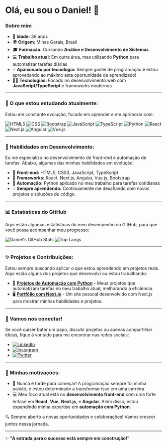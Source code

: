# Olá, eu sou o Daniel! 👋

### Sobre mim
- 🎂 **Idade:** 36 anos
- 🌍 **Origem:** Minas Gerais, Brasil
- 🎓 **Formação:** Cursando **Análise e Desenvolvimento de Sistemas**
- 💻 **Trabalho atual:** Em outra área, mas utilizando **Python** para automatizar tarefas diárias
- 💡 **Apaixonado por tecnologia:** Sempre gostei de programação e estou aproveitando ao máximo esta oportunidade de aprendizado!
- 🧑‍💻 **Tecnologias:** Focado no desenvolvimento web com **JavaScript/TypeScript** e frameworks modernos

---

### 🌱 O que estou estudando atualmente:
Estou em constante evolução, focado em aprender e me aprimorar com:

![HTML5](https://img.shields.io/badge/-HTML5-E34F26?style=flat-square&logo=html5&logoColor=white)
![CSS](https://img.shields.io/badge/-CSS3-1572B6?style=flat-square&logo=css3)
![Bootstrap](https://img.shields.io/badge/-Bootstrap-7952B3?style=flat-square&logo=bootstrap&logoColor=white)
![JavaScript](https://img.shields.io/badge/-JavaScript-F7DF1E?style=flat-square&logo=javascript&logoColor=black)
![TypeScript](https://img.shields.io/badge/-TypeScript-3178C6?style=flat-square&logo=typescript&logoColor=white)
![Python](https://img.shields.io/badge/-Python-3776AB?style=flat-square&logo=python&logoColor=white)
![React](https://img.shields.io/badge/-React-61DAFB?style=flat-square&logo=react&logoColor=black)
![Next.js](https://img.shields.io/badge/-Next.js-000000?style=flat-square&logo=nextdotjs&logoColor=white)
![Angular](https://img.shields.io/badge/-Angular-DD0031?style=flat-square&logo=angular&logoColor=white)
![Vue.js](https://img.shields.io/badge/-Vue.js-4FC08D?style=flat-square&logo=vue-dot-js&logoColor=white)

---

### 🚀 Habilidades em Desenvolvimento:
Eu me especializo no desenvolvimento de front-end e automação de tarefas. Abaixo, algumas das minhas habilidades em evolução:

- 📌 **Front-end:** HTML5, CSS3, JavaScript, TypeScript
- 🔧 **Frameworks:** React, Next.js, Angular, Vue.js, Bootstrap
- 🐍 **Automação:** Python aplicado no meu trabalho para tarefas cotidianas
- 💡 **Sempre aprendendo:** Continuamente me desafiando com novos projetos e soluções de código.

---

### 📊 Estatísticas do GitHub
Aqui estão algumas estatísticas do meu desempenho no GitHub, para que você possa acompanhar meu progresso:

![Daniel's GitHub Stats](https://github-readme-stats.vercel.app/api?username=DanBittencourt&show_icons=true&theme=radical)
![Top Langs](https://github-readme-stats.vercel.app/api/top-langs/?username=DanBittencourt&layout=compact&theme=radical)

---

### ✨ Projetos e Contribuições:
Estou sempre buscando aplicar o que estou aprendendo em projetos reais. Aqui estão alguns dos projetos que desenvolvi ou estou trabalhando:

- 🔧 [**Projetos de Automação com Python**](#) - Meus projetos que automatizam tarefas no meu trabalho atual, melhorando a eficiência.
- 🖥️ [**Portfólio com Next.js**](#) - Um site pessoal desenvolvido com Next.js para mostrar minhas habilidades e projetos.

---

### 💬 Vamos nos conectar!
Se você quiser bater um papo, discutir projetos ou apenas compartilhar ideias, fique à vontade para me encontrar nas redes sociais:

- [![LinkedIn](https://img.shields.io/badge/-LinkedIn-blue?style=flat-square&logo=linkedin)](https://www.linkedin.com/in/danielbittenc)
- [![Instagram](https://img.shields.io/badge/-Instagram-E4405F?style=flat-square&logo=instagram&logoColor=white)](https://www.instagram.com/danibittenc/)
- [![Twitter](https://img.shields.io/badge/-Twitter-1DA1F2?style=flat-square&logo=twitter&logoColor=white)](https://x.com/smashpump)

---

### 🧠 Minhas motivações:
- 🌱 Nunca é tarde para começar! A programação sempre foi minha paixão, e estou determinado a transformar isso em uma carreira. 
- 💻 Meu foco atual está no **desenvolvimento front-end** com uma forte ênfase em **React**, **Vue**, **Next.js**, e **Angular**. Além disso, estou expandindo minha expertise em **automação com Python**.

🔍 Sempre aberto a novas oportunidades e colaborações! Vamos crescer juntos nessa jornada.

---

✨ **"A estrada para o sucesso está sempre em construção!"**

